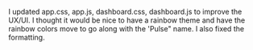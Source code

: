 I updated app.css, app.js, dashboard.css, dashboard.js to improve the UX/UI. I thought it would be nice to have a rainbow theme 
and have the rainbow colors move to go along with the 'Pulse" name. I also fixed the formatting.
